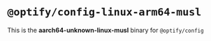 # `@optify/config-linux-arm64-musl`

This is the **aarch64-unknown-linux-musl** binary for `@optify/config`
